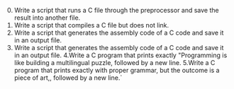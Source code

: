 0. Write a script that runs a C file through the preprocessor and save the result into another file.
1. Write a script that compiles a C file but does not link.
2. Write a script that generates the assembly code of a C code and save it in an output file.
3. Write a script that generates the assembly code of a C code and save it in an output file.
4.Write a C program that prints exactly "Programming is like building a multilingual puzzle, followed by a new line.
5.Write a C program that prints exactly with proper grammar, but the outcome is a piece of art,, followed by a new line.` 
